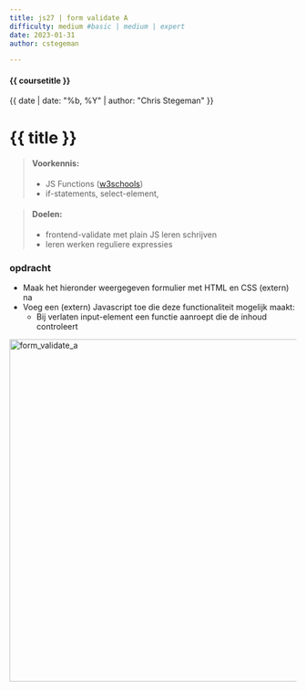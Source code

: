 ```yaml
---
title: js27 | form validate A
difficulty: medium #basic | medium | expert
date: 2023-01-31
author: cstegeman

---
```


#### {{ coursetitle }}
{{ date | date: "%b, %Y" | author: "Chris Stegeman" }}

# {{ title }}

> #### Voorkennis:  
> * JS Functions ([w3schools](https://www.w3schools.com/js/js_functions.asp))
> * if-statements, select-element,

> #### Doelen:  
> * frontend-validate met plain JS leren schrijven
> * leren werken reguliere expressies

### opdracht
* Maak het hieronder weergegeven formulier met HTML en CSS (extern) na
* Voeg een (extern) Javascript toe die deze functionaliteit mogelijk maakt:
    * Bij verlaten input-element een functie aanroept die de inhoud controleert
<img src="{{ '/_assets/frontend/js27_form_validate_a.png' | url }}" alt="form_validate_a" style="width:600px">



